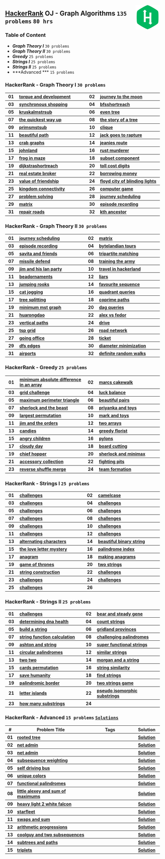 <img align="right" width="80" src="/logos/hackerrank.png"></img>

## [HackerRank](https://hackerrank.com/) OJ - Graph Algorithms `135 problems` `80 hrs`

### Table of Content

- ***Graph Theory I***   `30 problems`
- ***Graph Theory II***  `30 problems`
- ***Greedy***           `25 problems`
- ***Strings I***        `25 problems`
- ***Strings II***       `25 problems`
- ***Advanced ***                            `15 problems`

### HackerRank - Graph Theory I `30 problems`

<table>
    <tbody>
        <tr>
<th align="center" width="50px">01</th><th align="left" width="550px"><a href="https://hackerrank.com/challenges/torque-and-development/problem">torque and development</a></th>
<th align="center" width="50px">02</th><th align="left" width="550px"><a href="https://hackerrank.com/challenges/journey-to-the-moon/problem">journey to the moon</a></th>
        </tr>
        <tr>
<th align="center" width="50px">03</th><th align="left" width="550px"><a href="https://hackerrank.com/challenges/synchronous-shopping/problem">synchronous shopping</a></th>
<th align="center" width="50px">04</th><th align="left" width="550px"><a href="https://hackerrank.com/challenges/bfsshortreach/problem">bfsshortreach</a></th>
        </tr>
        <tr>
<th align="center" width="50px">05</th><th align="left" width="550px"><a href="https://hackerrank.com/challenges/kruskalmstrsub/problem">kruskalmstrsub</a></th>
<th align="center" width="50px">06</th><th align="left" width="550px"><a href="https://hackerrank.com/challenges/even-tree/problem">even tree</a></th>
        </tr>
        <tr>
<th align="center" width="50px">07</th><th align="left" width="550px"><a href="https://hackerrank.com/challenges/the-quickest-way-up/problem">the quickest way up</a></th>
<th align="center" width="50px">08</th><th align="left" width="550px"><a href="https://hackerrank.com/challenges/the-story-of-a-tree/problem">the story of a tree</a></th>
        </tr>
        <tr>
<th align="center" width="50px">09</th><th align="left" width="550px"><a href="https://hackerrank.com/challenges/primsmstsub/problem">primsmstsub</a></th>
<th align="center" width="50px">10</th><th align="left" width="550px"><a href="https://hackerrank.com/challenges/clique/problem">clique</a></th>
        </tr>
        <tr>
<th align="center" width="50px">11</th><th align="left" width="550px"><a href="https://hackerrank.com/challenges/beautiful-path/problem">beautiful path</a></th>
<th align="center" width="50px">12</th><th align="left" width="550px"><a href="https://hackerrank.com/challenges/jack-goes-to-rapture/problem">jack goes to rapture</a></th>
        </tr>
        <tr>
<th align="center" width="50px">13</th><th align="left" width="550px"><a href="https://hackerrank.com/challenges/crab-graphs/problem">crab graphs</a></th>
<th align="center" width="50px">14</th><th align="left" width="550px"><a href="https://hackerrank.com/challenges/jeanies-route/problem">jeanies route</a></th>
        </tr>
        <tr>
<th align="center" width="50px">15</th><th align="left" width="550px"><a href="https://hackerrank.com/challenges/johnland/problem">johnland</a></th>
<th align="center" width="50px">16</th><th align="left" width="550px"><a href="https://hackerrank.com/challenges/rust-murderer/problem">rust murderer</a></th>
        </tr>
        <tr>
<th align="center" width="50px">17</th><th align="left" width="550px"><a href="https://hackerrank.com/challenges/frog-in-maze/problem">frog in maze</a></th>
<th align="center" width="50px">18</th><th align="left" width="550px"><a href="https://hackerrank.com/challenges/subset-component/problem">subset component</a></th>
        </tr>
        <tr>
<th align="center" width="50px">19</th><th align="left" width="550px"><a href="https://hackerrank.com/challenges/dijkstrashortreach/problem">dijkstrashortreach</a></th>
<th align="center" width="50px">20</th><th align="left" width="550px"><a href="https://hackerrank.com/challenges/toll-cost-digits/problem">toll cost digits</a></th>
        </tr>
        <tr>
<th align="center" width="50px">21</th><th align="left" width="550px"><a href="https://hackerrank.com/challenges/real-estate-broker/problem">real estate broker</a></th>
<th align="center" width="50px">22</th><th align="left" width="550px"><a href="https://hackerrank.com/challenges/borrowing-money/problem">borrowing money</a></th>
        </tr>
        <tr>
<th align="center" width="50px">23</th><th align="left" width="550px"><a href="https://hackerrank.com/challenges/value-of-friendship/problem">value of friendship</a></th>
<th align="center" width="50px">24</th><th align="left" width="550px"><a href="https://hackerrank.com/challenges/floyd-city-of-blinding-lights/problem">floyd city of blinding lights</a></th>
        </tr>
        <tr>
<th align="center" width="50px">25</th><th align="left" width="550px"><a href="https://hackerrank.com/challenges/kingdom-connectivity/problem">kingdom connectivity</a></th>
<th align="center" width="50px">26</th><th align="left" width="550px"><a href="https://hackerrank.com/challenges/computer-game/problem">computer game</a></th>
        </tr>
        <tr>
<th align="center" width="50px">27</th><th align="left" width="550px"><a href="https://hackerrank.com/challenges/problem-solving/problem">problem solving</a></th>
<th align="center" width="50px">28</th><th align="left" width="550px"><a href="https://hackerrank.com/challenges/journey-scheduling/problem">journey scheduling</a></th>
        </tr>
        <tr>
<th align="center" width="50px">29</th><th align="left" width="550px"><a href="https://hackerrank.com/challenges/matrix/problem">matrix</a></th>
<th align="center" width="50px">30</th><th align="left" width="550px"><a href="https://hackerrank.com/challenges/episode-recording/problem">episode recording</a></th>
        </tr>
        <tr>
<th align="center" width="50px">31</th><th align="left" width="550px"><a href="https://hackerrank.com/challenges/repair-roads/problem">repair roads</a></th>
<th align="center" width="50px">32</th><th align="left" width="550px"><a href="https://hackerrank.com/challenges/kth-ancestor/problem">kth ancestor</a></th>
        </tr>
    </tbody>
</table>

### HackerRank - Graph Theory II `30 problems`

<table>
    <tbody>
        <tr>
<th align="center" width="50px">01</th><th align="left" width="550px"><a href="https://hackerrank.com/challenges/journey-scheduling/problem">journey scheduling</a></th>
<th align="center" width="50px">02</th><th align="left" width="550px"><a href="https://hackerrank.com/challenges/matrix/problem">matrix</a></th>
        </tr>
        <tr>
<th align="center" width="50px">03</th><th align="left" width="550px"><a href="https://hackerrank.com/challenges/episode-recording/problem">episode recording</a></th>
<th align="center" width="50px">04</th><th align="left" width="550px"><a href="https://hackerrank.com/challenges/bytelandian-tours/problem">bytelandian tours</a></th>
        </tr>
        <tr>
<th align="center" width="50px">05</th><th align="left" width="550px"><a href="https://hackerrank.com/challenges/savita-and-friends/problem">savita and friends</a></th>
<th align="center" width="50px">06</th><th align="left" width="550px"><a href="https://hackerrank.com/challenges/tripartite-matching/problem">tripartite matching</a></th>
        </tr>
        <tr>
<th align="center" width="50px">07</th><th align="left" width="550px"><a href="https://hackerrank.com/challenges/missile-defend/problem">missile defend</a></th>
<th align="center" width="50px">08</th><th align="left" width="550px"><a href="https://hackerrank.com/challenges/training-the-army/problem">training the army</a></th>
        </tr>
        <tr>
<th align="center" width="50px">09</th><th align="left" width="550px"><a href="https://hackerrank.com/challenges/jim-and-his-lan-party/problem">jim and his lan party</a></th>
<th align="center" width="50px">10</th><th align="left" width="550px"><a href="https://hackerrank.com/challenges/travel-in-hackerland/problem">travel in hackerland</a></th>
        </tr>
        <tr>
<th align="center" width="50px">11</th><th align="left" width="550px"><a href="https://hackerrank.com/challenges/beadornaments/problem">beadornaments</a></th>
<th align="center" width="50px">12</th><th align="left" width="550px"><a href="https://hackerrank.com/challenges/liars/problem">liars</a></th>
        </tr>
        <tr>
<th align="center" width="50px">13</th><th align="left" width="550px"><a href="https://hackerrank.com/challenges/jumping-rooks/problem">jumping rooks</a></th>
<th align="center" width="50px">14</th><th align="left" width="550px"><a href="https://hackerrank.com/challenges/favourite-sequence/problem">favourite sequence</a></th>
        </tr>
        <tr>
<th align="center" width="50px">15</th><th align="left" width="550px"><a href="https://hackerrank.com/challenges/cat-jogging/problem">cat jogging</a></th>
<th align="center" width="50px">16</th><th align="left" width="550px"><a href="https://hackerrank.com/challenges/quadrant-queries/problem">quadrant queries</a></th>
        </tr>
        <tr>
<th align="center" width="50px">17</th><th align="left" width="550px"><a href="https://hackerrank.com/challenges/tree-splitting/problem">tree splitting</a></th>
<th align="center" width="50px">18</th><th align="left" width="550px"><a href="https://hackerrank.com/challenges/coprime-paths/problem">coprime paths</a></th>
        </tr>
        <tr>
<th align="center" width="50px">19</th><th align="left" width="550px"><a href="https://hackerrank.com/challenges/minimum-mst-graph/problem">minimum mst graph</a></th>
<th align="center" width="50px">20</th><th align="left" width="550px"><a href="https://hackerrank.com/challenges/dag-queries/problem">dag queries</a></th>
        </tr>
        <tr>
<th align="center" width="50px">21</th><th align="left" width="550px"><a href="https://hackerrank.com/challenges/huarongdao/problem">huarongdao</a></th>
<th align="center" width="50px">22</th><th align="left" width="550px"><a href="https://hackerrank.com/challenges/alex-vs-fedor/problem">alex vs fedor</a></th>
        </tr>
        <tr>
<th align="center" width="50px">23</th><th align="left" width="550px"><a href="https://hackerrank.com/challenges/vertical-paths/problem">vertical paths</a></th>
<th align="center" width="50px">24</th><th align="left" width="550px"><a href="https://hackerrank.com/challenges/drive/problem">drive</a></th>
        </tr>
        <tr>
<th align="center" width="50px">25</th><th align="left" width="550px"><a href="https://hackerrank.com/challenges/tsp-grid/problem">tsp grid</a></th>
<th align="center" width="50px">26</th><th align="left" width="550px"><a href="https://hackerrank.com/challenges/road-network/problem">road network</a></th>
        </tr>
        <tr>
<th align="center" width="50px">27</th><th align="left" width="550px"><a href="https://hackerrank.com/challenges/going-office/problem">going office</a></th>
<th align="center" width="50px">28</th><th align="left" width="550px"><a href="https://hackerrank.com/challenges/ticket/problem">ticket</a></th>
        </tr>
        <tr>
<th align="center" width="50px">29</th><th align="left" width="550px"><a href="https://hackerrank.com/challenges/dfs-edges/problem">dfs edges</a></th>
<th align="center" width="50px">30</th><th align="left" width="550px"><a href="https://hackerrank.com/challenges/diameter-minimization/problem">diameter minimization</a></th>
        </tr>
        <tr>
<th align="center" width="50px">31</th><th align="left" width="550px"><a href="https://hackerrank.com/challenges/airports/problem">airports</a></th>
<th align="center" width="50px">32</th><th align="left" width="550px"><a href="https://hackerrank.com/challenges/definite-random-walks/problem">definite random walks</a></th>
        </tr>
    </tbody>
</table>

### HackerRank - Greedy `25 problems`

<table>
    <tbody>
        <tr>
<th align="center" width="50px">01</th><th align="left" width="550px"><a href="https://hackerrank.com/challenges/minimum-absolute-difference-in-an-array/problem">minimum absolute difference in an array</a></th>
<th align="center" width="50px">02</th><th align="left" width="550px"><a href="https://hackerrank.com/challenges/marcs-cakewalk/problem">marcs cakewalk</a></th>
        </tr>
        <tr>
<th align="center" width="50px">03</th><th align="left" width="550px"><a href="https://hackerrank.com/challenges/grid-challenge/problem">grid challenge</a></th>
<th align="center" width="50px">04</th><th align="left" width="550px"><a href="https://hackerrank.com/challenges/luck-balance/problem">luck balance</a></th>
        </tr>
        <tr>
<th align="center" width="50px">05</th><th align="left" width="550px"><a href="https://hackerrank.com/challenges/maximum-perimeter-triangle/problem">maximum perimeter triangle</a></th>
<th align="center" width="50px">06</th><th align="left" width="550px"><a href="https://hackerrank.com/challenges/beautiful-pairs/problem">beautiful pairs</a></th>
        </tr>
        <tr>
<th align="center" width="50px">07</th><th align="left" width="550px"><a href="https://hackerrank.com/challenges/sherlock-and-the-beast/problem">sherlock and the beast</a></th>
<th align="center" width="50px">08</th><th align="left" width="550px"><a href="https://hackerrank.com/challenges/priyanka-and-toys/problem">priyanka and toys</a></th>
        </tr>
        <tr>
<th align="center" width="50px">09</th><th align="left" width="550px"><a href="https://hackerrank.com/challenges/largest-permutation/problem">largest permutation</a></th>
<th align="center" width="50px">10</th><th align="left" width="550px"><a href="https://hackerrank.com/challenges/mark-and-toys/problem">mark and toys</a></th>
        </tr>
        <tr>
<th align="center" width="50px">11</th><th align="left" width="550px"><a href="https://hackerrank.com/challenges/jim-and-the-orders/problem">jim and the orders</a></th>
<th align="center" width="50px">12</th><th align="left" width="550px"><a href="https://hackerrank.com/challenges/two-arrays/problem">two arrays</a></th>
        </tr>
        <tr>
<th align="center" width="50px">13</th><th align="left" width="550px"><a href="https://hackerrank.com/challenges/candies/problem">candies</a></th>
<th align="center" width="50px">14</th><th align="left" width="550px"><a href="https://hackerrank.com/challenges/greedy-florist/problem">greedy florist</a></th>
        </tr>
        <tr>
<th align="center" width="50px">15</th><th align="left" width="550px"><a href="https://hackerrank.com/challenges/angry-children/problem">angry children</a></th>
<th align="center" width="50px">16</th><th align="left" width="550px"><a href="https://hackerrank.com/challenges/pylons/problem">pylons</a></th>
        </tr>
        <tr>
<th align="center" width="50px">17</th><th align="left" width="550px"><a href="https://hackerrank.com/challenges/cloudy-day/problem">cloudy day</a></th>
<th align="center" width="50px">18</th><th align="left" width="550px"><a href="https://hackerrank.com/challenges/board-cutting/problem">board cutting</a></th>
        </tr>
        <tr>
<th align="center" width="50px">19</th><th align="left" width="550px"><a href="https://hackerrank.com/challenges/chief-hopper/problem">chief hopper</a></th>
<th align="center" width="50px">20</th><th align="left" width="550px"><a href="https://hackerrank.com/challenges/sherlock-and-minimax/problem">sherlock and minimax</a></th>
        </tr>
        <tr>
<th align="center" width="50px">21</th><th align="left" width="550px"><a href="https://hackerrank.com/challenges/accessory-collection/problem">accessory collection</a></th>
<th align="center" width="50px">22</th><th align="left" width="550px"><a href="https://hackerrank.com/challenges/fighting-pits/problem">fighting pits</a></th>
        </tr>
        <tr>
<th align="center" width="50px">23</th><th align="left" width="550px"><a href="https://hackerrank.com/challenges/reverse-shuffle-merge/problem">reverse shuffle merge</a></th>
<th align="center" width="50px">24</th><th align="left" width="550px"><a href="https://hackerrank.com/challenges/team-formation/problem">team formation</a></th>
        </tr>
    </tbody>
</table>

### HackerRank - Strings I `25 problems`

<table>
    <tbody>
        <tr>
<th align="center" width="50px">01</th><th align="left" width="550px"><a href="https://hackerrank.com/challenges/reduced-string">challenges</a></th>
<th align="center" width="50px">02</th><th align="left" width="550px"><a href="https://hackerrank.com/challenges/camelcase/problem">camelcase</a></th>
        </tr>
        <tr>
<th align="center" width="50px">03</th><th align="left" width="550px"><a href="https://hackerrank.com/challenges/strong-password">challenges</a></th>
<th align="center" width="50px">04</th><th align="left" width="550px"><a href="https://hackerrank.com/challenges/two-characters">challenges</a></th>
        </tr>
        <tr>
<th align="center" width="50px">05</th><th align="left" width="550px"><a href="https://hackerrank.com/challenges/caesar-cipher-1">challenges</a></th>
<th align="center" width="50px">06</th><th align="left" width="550px"><a href="https://hackerrank.com/challenges/mars-exploration">challenges</a></th>
        </tr>
        <tr>
<th align="center" width="50px">07</th><th align="left" width="550px"><a href="https://hackerrank.com/challenges/hackerrank-in-a-string">challenges</a></th>
<th align="center" width="50px">08</th><th align="left" width="550px"><a href="https://hackerrank.com/challenges/pangrams">challenges</a></th>
        </tr>
        <tr>
<th align="center" width="50px">09</th><th align="left" width="550px"><a href="https://hackerrank.com/challenges/weighted-uniform-string">challenges</a></th>
<th align="center" width="50px">10</th><th align="left" width="550px"><a href="https://hackerrank.com/challenges/separate-the-numbers">challenges</a></th>
        </tr>
        <tr>
<th align="center" width="50px">11</th><th align="left" width="550px"><a href="https://hackerrank.com/challenges/funny-string">challenges</a></th>
<th align="center" width="50px">12</th><th align="left" width="550px"><a href="https://hackerrank.com/challenges/gem-stones">challenges</a></th>
        </tr>
        <tr>
<th align="center" width="50px">13</th><th align="left" width="550px"><a href="https://hackerrank.com/challenges/alternating-characters/problem">alternating characters</a></th>
<th align="center" width="50px">14</th><th align="left" width="550px"><a href="https://hackerrank.com/challenges/beautiful-binary-string/problem">beautiful binary string</a></th>
        </tr>
        <tr>
<th align="center" width="50px">15</th><th align="left" width="550px"><a href="https://hackerrank.com/challenges/the-love-letter-mystery/problem">the love letter mystery</a></th>
<th align="center" width="50px">16</th><th align="left" width="550px"><a href="https://hackerrank.com/challenges/palindrome-index/problem">palindrome index</a></th>
        </tr>
        <tr>
<th align="center" width="50px">17</th><th align="left" width="550px"><a href="https://hackerrank.com/challenges/anagram/problem">anagram</a></th>
<th align="center" width="50px">18</th><th align="left" width="550px"><a href="https://hackerrank.com/challenges/making-anagrams/problem">making anagrams</a></th>
        </tr>
        <tr>
<th align="center" width="50px">19</th><th align="left" width="550px"><a href="https://hackerrank.com/challenges/game-of-thrones/problem">game of thrones</a></th>
<th align="center" width="50px">20</th><th align="left" width="550px"><a href="https://hackerrank.com/challenges/two-strings/problem">two strings</a></th>
        </tr>
        <tr>
<th align="center" width="50px">21</th><th align="left" width="550px"><a href="https://hackerrank.com/challenges/string-construction/problem">string construction</a></th>
<th align="center" width="50px">22</th><th align="left" width="550px"><a href="https://hackerrank.com/challenges/sherlock-and-valid-string">challenges</a></th>
        </tr>
        <tr>
<th align="center" width="50px">23</th><th align="left" width="550px"><a href="https://hackerrank.com/challenges/richie-rich">challenges</a></th>
<th align="center" width="50px">24</th><th align="left" width="550px"><a href="https://hackerrank.com/challenges/maximum-palindromes">challenges</a></th>
        </tr>
        <tr>
<th align="center" width="50px">25</th><th align="left" width="550px"><a href="https://hackerrank.com/challenges/sherlock-and-anagrams">challenges</a></th>
<th align="center" width="50px">26</th><th align="left" width="550px"><a href=""></a></th>
        </tr>
    </tbody>
</table>

### HackerRank - Strings II `25 problems`

<table>
    <tbody>
        <tr>
<th align="center" width="50px">01</th><th align="left" width="550px"><a href="https://hackerrank.com/challenges/common-child">challenges</a></th>
<th align="center" width="50px">02</th><th align="left" width="550px"><a href="https://hackerrank.com/challenges/bear-and-steady-gene/problem">bear and steady gene</a></th>
        </tr>
        <tr>
<th align="center" width="50px">03</th><th align="left" width="550px"><a href="https://hackerrank.com/challenges/determining-dna-health/problem">determining dna health</a></th>
<th align="center" width="50px">04</th><th align="left" width="550px"><a href="https://hackerrank.com/challenges/count-strings/problem">count strings</a></th>
        </tr>
        <tr>
<th align="center" width="50px">05</th><th align="left" width="550px"><a href="https://hackerrank.com/challenges/build-a-string/problem">build a string</a></th>
<th align="center" width="50px">06</th><th align="left" width="550px"><a href="https://hackerrank.com/challenges/gridland-provinces/problem">gridland provinces</a></th>
        </tr>
        <tr>
<th align="center" width="50px">07</th><th align="left" width="550px"><a href="https://hackerrank.com/challenges/string-function-calculation/problem">string function calculation</a></th>
<th align="center" width="50px">08</th><th align="left" width="550px"><a href="https://hackerrank.com/challenges/challenging-palindromes/problem">challenging palindromes</a></th>
        </tr>
        <tr>
<th align="center" width="50px">09</th><th align="left" width="550px"><a href="https://hackerrank.com/challenges/ashton-and-string/problem">ashton and string</a></th>
<th align="center" width="50px">10</th><th align="left" width="550px"><a href="https://hackerrank.com/challenges/super-functional-strings/problem">super functional strings</a></th>
        </tr>
        <tr>
<th align="center" width="50px">11</th><th align="left" width="550px"><a href="https://hackerrank.com/challenges/circular-palindromes/problem">circular palindromes</a></th>
<th align="center" width="50px">12</th><th align="left" width="550px"><a href="https://hackerrank.com/challenges/similar-strings/problem">similar strings</a></th>
        </tr>
        <tr>
<th align="center" width="50px">13</th><th align="left" width="550px"><a href="https://hackerrank.com/challenges/two-two/problem">two two</a></th>
<th align="center" width="50px">14</th><th align="left" width="550px"><a href="https://hackerrank.com/challenges/morgan-and-a-string/problem">morgan and a string</a></th>
        </tr>
        <tr>
<th align="center" width="50px">15</th><th align="left" width="550px"><a href="https://hackerrank.com/challenges/cards-permutation/problem">cards permutation</a></th>
<th align="center" width="50px">16</th><th align="left" width="550px"><a href="https://hackerrank.com/challenges/string-similarity/problem">string similarity</a></th>
        </tr>
        <tr>
<th align="center" width="50px">17</th><th align="left" width="550px"><a href="https://hackerrank.com/challenges/save-humanity/problem">save humanity</a></th>
<th align="center" width="50px">18</th><th align="left" width="550px"><a href="https://hackerrank.com/challenges/find-strings/problem">find strings</a></th>
        </tr>
        <tr>
<th align="center" width="50px">19</th><th align="left" width="550px"><a href="https://hackerrank.com/challenges/palindromic-border/problem">palindromic border</a></th>
<th align="center" width="50px">20</th><th align="left" width="550px"><a href="https://hackerrank.com/challenges/two-strings-game/problem">two strings game</a></th>
        </tr>
        <tr>
<th align="center" width="50px">21</th><th align="left" width="550px"><a href="https://hackerrank.com/challenges/letter-islands/problem">letter islands</a></th>
<th align="center" width="50px">22</th><th align="left" width="550px"><a href="https://hackerrank.com/challenges/pseudo-isomorphic-substrings/problem">pseudo isomorphic substrings</a></th>
        </tr>
        <tr>
<th align="center" width="50px">23</th><th align="left" width="550px"><a href="https://hackerrank.com/challenges/how-many-substrings/problem">how many substrings</a></th>
<th align="center" width="50px">24</th><th align="left" width="550px"><a href=""></a></th>
        </tr>
    </tbody>
</table>

### HackerRank - Advanced `15 problems` [`Solutions`](/level-3/hackerrank/graph-string/solutions/advanced.md)

<table>
    <head>
        <tr>
<th align="center">#</th>
<th align="center" width="600px">Problem Title</th>
<th align="center" width="480px">Tags</th>
<th align="center" width="120px">Solution</th>
        </tr>
    </head>
    <tbody>
        <tr>
<th align="center">01</th>
<th align="left"><a href="https://hackerrank.com/challenges/rooted-tree/problem">rooted tree</a></th>
<th align="left"></th>
<th align="center"><a href="/level-3/hackerrank/graph-string/solutions/advanced.md">Solution</a></th>
        </tr>
        <tr>
<th align="center">02</th>
<th align="left"><a href="https://hackerrank.com/challenges/net-admin/problem">net admin</a></th>
<th align="left"></th>
<th align="center"><a href="/level-3/hackerrank/graph-string/solutions/advanced.md">Solution</a></th>
        </tr>
        <tr>
<th align="center">03</th>
<th align="left"><a href="https://hackerrank.com/challenges/net-admin/problem">net admin</a></th>
<th align="left"></th>
<th align="center"><a href="/level-3/hackerrank/graph-string/solutions/advanced.md">Solution</a></th>
        </tr>
        <tr>
<th align="center">04</th>
<th align="left"><a href="https://hackerrank.com/challenges/subsequence-weighting/problem">subsequence weighting</a></th>
<th align="left"></th>
<th align="center"><a href="/level-3/hackerrank/graph-string/solutions/advanced.md">Solution</a></th>
        </tr>
        <tr>
<th align="center">05</th>
<th align="left"><a href="https://hackerrank.com/challenges/self-driving-bus/problem">self driving bus</a></th>
<th align="left"></th>
<th align="center"><a href="/level-3/hackerrank/graph-string/solutions/advanced.md">Solution</a></th>
        </tr>
        <tr>
<th align="center">06</th>
<th align="left"><a href="https://hackerrank.com/challenges/unique-colors/problem">unique colors</a></th>
<th align="left"></th>
<th align="center"><a href="/level-3/hackerrank/graph-string/solutions/advanced.md">Solution</a></th>
        </tr>
        <tr>
<th align="center">07</th>
<th align="left"><a href="https://hackerrank.com/challenges/functional-palindromes/problem">functional palindromes</a></th>
<th align="left"></th>
<th align="center"><a href="/level-3/hackerrank/graph-string/solutions/advanced.md">Solution</a></th>
        </tr>
        <tr>
<th align="center">08</th>
<th align="left"><a href="https://hackerrank.com/challenges/little-alexey-and-sum-of-maximums/problem">little alexey and sum of maximums</a></th>
<th align="left"></th>
<th align="center"><a href="/level-3/hackerrank/graph-string/solutions/advanced.md">Solution</a></th>
        </tr>
        <tr>
<th align="center">09</th>
<th align="left"><a href="https://hackerrank.com/challenges/heavy-light-2-white-falcon/problem">heavy light 2 white falcon</a></th>
<th align="left"></th>
<th align="center"><a href="/level-3/hackerrank/graph-string/solutions/advanced.md">Solution</a></th>
        </tr>
        <tr>
<th align="center">10</th>
<th align="left"><a href="https://hackerrank.com/challenges/starfleet/problem">starfleet</a></th>
<th align="left"></th>
<th align="center"><a href="/level-3/hackerrank/graph-string/solutions/advanced.md">Solution</a></th>
        </tr>
        <tr>
<th align="center">11</th>
<th align="left"><a href="https://hackerrank.com/challenges/swaps-and-sum/problem">swaps and sum</a></th>
<th align="left"></th>
<th align="center"><a href="/level-3/hackerrank/graph-string/solutions/advanced.md">Solution</a></th>
        </tr>
        <tr>
<th align="center">12</th>
<th align="left"><a href="https://hackerrank.com/challenges/arithmetic-progressions/problem">arithmetic progressions</a></th>
<th align="left"></th>
<th align="center"><a href="/level-3/hackerrank/graph-string/solutions/advanced.md">Solution</a></th>
        </tr>
        <tr>
<th align="center">13</th>
<th align="left"><a href="https://hackerrank.com/challenges/coolguy-and-two-subsequences/problem">coolguy and two subsequences</a></th>
<th align="left"></th>
<th align="center"><a href="/level-3/hackerrank/graph-string/solutions/advanced.md">Solution</a></th>
        </tr>
        <tr>
<th align="center">14</th>
<th align="left"><a href="https://hackerrank.com/challenges/subtrees-and-paths/problem">subtrees and paths</a></th>
<th align="left"></th>
<th align="center"><a href="/level-3/hackerrank/graph-string/solutions/advanced.md">Solution</a></th>
        </tr>
        <tr>
<th align="center">15</th>
<th align="left"><a href="https://hackerrank.com/challenges/triplets/problem">triplets</a></th>
<th align="left"></th>
<th align="center"><a href="/level-3/hackerrank/graph-string/solutions/advanced.md">Solution</a></th>
        </tr>
    </tbody>
</table>
